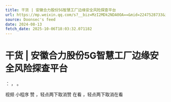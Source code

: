 ```yaml
---
title: 干货 | 安徽合力股份5G智慧工厂边缘安全风险探查平台
url: https://mp.weixin.qq.com/s?__biz=MzI2MDk2NDA0OA==&mid=2247528733&idx=1&sn=9741593b87b6f2c823973dc1bf55c992
source: Doonsec's feed
date: 2024-08-13
fetch_date: 2025-10-06T18:03:32.071182
---
```


# 干货 | 安徽合力股份5G智慧工厂边缘安全风险探查平台

：
，
。

视频
小程序
赞
，轻点两下取消赞
在看
，轻点两下取消在看